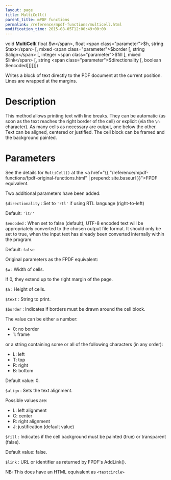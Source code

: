 ```yaml
---
layout: page
title: MultiCell()
parent_title: mPDF functions
permalink: /reference/mpdf-functions/multicell.html
modification_time: 2015-08-05T12:00:49+00:00
---
```


void **MultiCell**(
float <span class="parameter">$w</span>, 
float <span class="parameter">$h</span>, 
string <span class="parameter">$text</span> 
[, mixed <span class="parameter">$border</span> 
[, string <span class="parameter">$align</span> 
[, integer <span class="parameter">$fill</span> 
[, mixed <span class="parameter">$link</span> 
[, string <span class="parameter">$directionality</span> 
[, boolean <span class="parameter">$encoded</span>]]]]]])

Writes a block of text directly to the PDF document at the current position. Lines are wrapped at the margins.

# Description

This method allows printing text with line breaks. They can be automatic (as soon as the text reaches the 
right border of the cell) or explicit (via the `\n` character). As many cells as necessary are output, one 
below the other. Text can be aligned, centered or justified. The cell block can be framed and the background painted.


# Parameters

See the details for `MultiCell()` at the <a href="{{ "/reference/mpdf-functions/fpdf-original-functions.html" | prepend: site.baseurl }}">FPDF</a> equivalent. 

Two additional parameters have been added:

`$directionality`
: Set to `'rtl'` if using RTL language (right-to-left)

  Default: `'ltr'`

`$encoded`
: When set to false (default), UTF-8 encoded text will be appropriately converted to the chosen output 
  file format. It should only be set to true, when the input text has already been converted internally 
  within the program.

  Default: `false`
  

Original parameters as the FPDF equivalent:

`$w`
: Width of cells. 

  If 0, they extend up to the right margin of the page.

`$h`
: Height of cells.

`$text`
: String to print.

`$border`
: Indicates if borders must be drawn around the cell block. 

  The value can be either a number:
  * 0: no border
  * 1: frame
  
  or a string containing some or all of the following characters (in any order):
  * L: left
  * T: top
  * R: right
  * B: bottom
  
  Default value: 0.

`$align`
: Sets the text alignment. 

  Possible values are:
  * L: left alignment
  * C: center
  * R: right alignment
  * J: justification (default value)

`$fill`
: Indicates if the cell background must be painted (true) or transparent (false). 

  Default value: false.
  
`$link`
: URL or identifier as returned by FPDF's AddLink().
  
NB: This does have an HTML equivalent as `<textcircle>`

